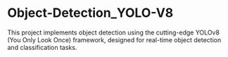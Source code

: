 # Object-Detection_YOLO-V8
This project implements object detection using the cutting-edge YOLOv8 (You Only Look Once) framework, designed for real-time object detection and classification tasks.
